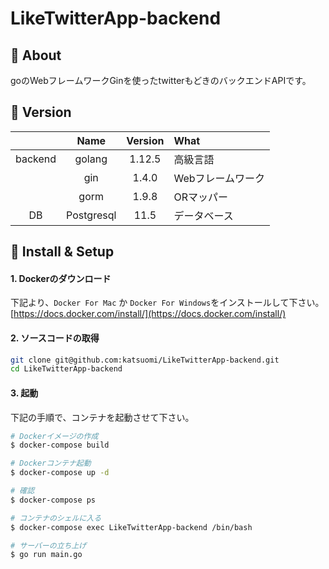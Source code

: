 # LikeTwitterApp-backend

## 💬 About

goのWebフレームワークGinを使ったtwitterもどきのバックエンドAPIです。

## 🌻 Version

||Name|Version|What|
|:-:|:-:|:-:|:-|
|backend|golang|1.12.5|高級言語|
||gin|1.4.0|Webフレームワーク|
||gorm|1.9.8|ORマッパー|
|DB|Postgresql|11.5|データベース|

## 🔰 Install & Setup

#### 1. Dockerのダウンロード

下記より、`Docker For Mac` か `Docker For Windows`をインストールして下さい。  
[https://docs.docker.com/install/](https://docs.docker.com/install/)

#### 2. ソースコードの取得

```bash
git clone git@github.com:katsuomi/LikeTwitterApp-backend.git
cd LikeTwitterApp-backend
```

#### 3. 起動

下記の手順で、コンテナを起動させて下さい。

```bash
# Dockerイメージの作成
$ docker-compose build

# Dockerコンテナ起動
$ docker-compose up -d

# 確認
$ docker-compose ps

# コンテナのシェルに入る
$ docker-compose exec LikeTwitterApp-backend /bin/bash 

# サーバーの立ち上げ
$ go run main.go
```

